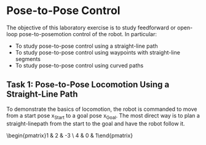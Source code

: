 # Pose-to-Pose Control

The objective of this laboratory exercise is to study feedforward or open-loop pose-to-posemotion control of the robot. In particular:

* To study pose-to-pose control using a straight-line path
* To study pose-to-pose control using waypoints with straight-line segments
* To study pose-to-pose control using curved paths

## Task 1: Pose-to-Pose Locomotion Using a Straight-Line Path
To demonstrate the basics of locomotion, the robot is commanded to move from a start pose x<sub>Start</sub> to a goal pose x<sub>Goal</sub>. The most direct way is to plan a straight-linepath from the start to the goal and have the robot follow it.

\begin{pmatrix}1 & 2 & -3 \\ 4 & 0 & 1\end{pmatrix}
